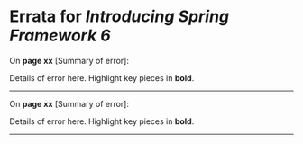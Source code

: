 # Errata for *Introducing Spring Framework 6*

On **page xx** [Summary of error]:
 
Details of error here. Highlight key pieces in **bold**.

***

On **page xx** [Summary of error]:
 
Details of error here. Highlight key pieces in **bold**.

***